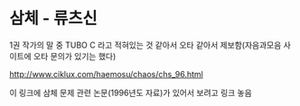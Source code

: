 # 삼체 - 류츠신

1권 작가의 말 중 TUBO C 라고 적혀있는 것 같아서 오타 같아서 제보함(자음과모음 사이트에 오타 문의가 있기는 했다)

http://www.ciklux.com/haemosu/chaos/chs_96.html

이 링크에 삼체 문제 관련 논문(1996년도 자료)가 있어서 보려고 링크 놓음
